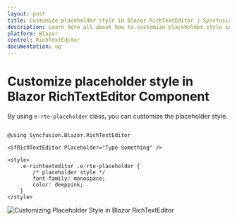 ```yaml
---
layout: post
title: Customize placeholder style in Blazor RichTextEditor | Syncfusion
description: Learn here all about how to customize placeholder style in Syncfusion Blazor RichTextEditor component and more.
platform: Blazor
control: RichTextEditor
documentation: ug
---
```


# Customize placeholder style in Blazor RichTextEditor Component

By using `e-rte-placeholder` class, you can customize the placeholder style.

```cshtml

@using Syncfusion.Blazor.RichTextEditor

<SfRichTextEditor Placeholder="Type Something" />

<style>
    .e-richtexteditor .e-rte-placeholder {
        /* placeholder style */
        font-family: monospace;
        color: deeppink;
    }
</style>

```

![Customizing Placeholder Style in Blazor RichTextEditor](../images/blazor-richtexteditor-placeholder-style.png)